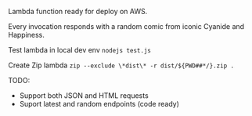 Lambda function ready for deploy on AWS.

Every invocation responds with a random comic from iconic Cyanide and Happiness.

Test lambda in local dev env
`nodejs test.js`

Create Zip lambda
`zip --exclude \*dist\* -r dist/${PWD##*/}.zip .`


TODO:
- Support both JSON and HTML requests
- Suport latest and random endpoints (code ready)
